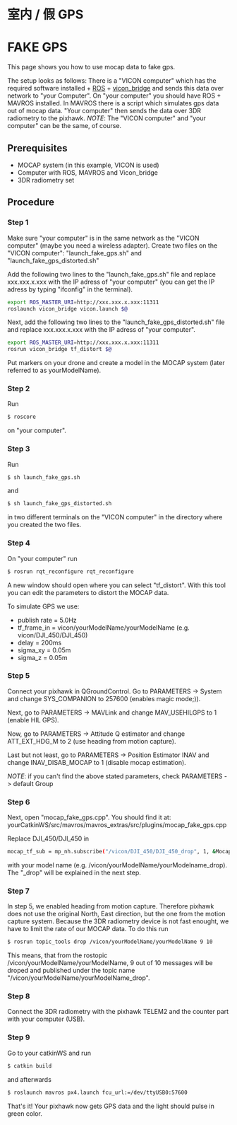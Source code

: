# 室内 / 假 GPS

# FAKE GPS

This page shows you how to use mocap data to fake gps. 

The setup looks as follows:
There is a "VICON computer" which has the required software installed + [ROS](http://www.ros.org/) + [vicon_bridge](https://github.com/ethz-asl/vicon_bridge) and sends this data over network to "your Computer".
On "your computer" you should have ROS + MAVROS installed. In MAVROS there is a script which simulates gps data out of mocap data.
"Your computer" then sends the data over 3DR radiometry to the pixhawk.
*NOTE*: The "VICON computer" and "your computer" can be the same, of course.

## Prerequisites

- MOCAP system (in this example, VICON is used)
- Computer with ROS, MAVROS and Vicon_bridge
- 3DR radiometry set

## Procedure

### Step 1

Make sure "your computer" is in the same network as the "VICON computer" (maybe you need a wireless adapter).
Create two files on the "VICON computer": "launch_fake_gps.sh" and "launch_fake_gps_distorted.sh" 

Add the following two lines to the "launch_fake_gps.sh" file and replace xxx.xxx.x.xxx with the IP adress of "your computer" (you can get the IP adress by typing "ifconfig" in the terminal).

```sh
export ROS_MASTER_URI=http://xxx.xxx.x.xxx:11311
roslaunch vicon_bridge vicon.launch $@
```

Next, add the following two lines to the "launch_fake_gps_distorted.sh" file and replace xxx.xxx.x.xxx with the IP adress of "your computer".

```sh
export ROS_MASTER_URI=http://xxx.xxx.x.xxx:11311
rosrun vicon_bridge tf_distort $@
```

Put markers on your drone and create a model in the MOCAP system (later referred to as yourModelName).

### Step 2

Run

```sh
$ roscore
```

on "your computer".

### Step 3

Run

```sh
$ sh launch_fake_gps.sh
```

and

```sh
$ sh launch_fake_gps_distorted.sh
```

in two different terminals on the "VICON computer" in the directory where you created the two files.

### Step 4

On "your computer" run

```sh
$ rosrun rqt_reconfigure rqt_reconfigure
```

A new window should open where you can select "tf_distort". With this tool you can edit the parameters to distort the MOCAP data.

To simulate GPS we use:

- publish rate = 5.0Hz
- tf_frame_in = vicon/yourModelName/yourModelName (e.g. vicon/DJI_450/DJI_450)
- delay = 200ms
- sigma_xy = 0.05m
- sigma_z = 0.05m

### Step 5

Connect your pixhawk in QGroundControl. Go to PARAMETERS -> System and change SYS_COMPANION to 257600 (enables magic mode;)).

Next, go to PARAMETERS -> MAVLink and change MAV_USEHILGPS to 1 (enable HIL GPS).

Now, go to PARAMETERS -> Attitude Q estimator and change ATT_EXT_HDG_M to 2 (use heading from motion capture).

Last but not least, go to PARAMETERS -> Position Estimator INAV and change INAV_DISAB_MOCAP to 1 (disable mocap estimation).

*NOTE*: if you can't find the above stated parameters, check PARAMETERS -> default Group

### Step 6

Next, open "mocap_fake_gps.cpp". You should find it at: yourCatkinWS/src/mavros/mavros_extras/src/plugins/mocap_fake_gps.cpp

Replace DJI_450/DJI_450 in

```sh
mocap_tf_sub = mp_nh.subscribe("/vicon/DJI_450/DJI_450_drop", 1, &MocapFakeGPSPlugin::mocap_tf_cb, this);
```

with your model name (e.g. /vicon/yourModelName/yourModelname_drop). The "_drop" will be explained in the next step.

### Step 7

In step 5, we enabled heading from motion capture. Therefore pixhawk does not use the original North, East direction, but the one from the motion capture system. Because the 3DR radiometry device is not fast enought, we have to limit the rate of our MOCAP data. To do this run

```sh
$ rosrun topic_tools drop /vicon/yourModelName/yourModelName 9 10
```

This means, that from the rostopic /vicon/yourModelName/yourModelName, 9 out of 10 messages will be droped and published under the topic name "/vicon/yourModelName/yourModelName_drop".

### Step 8

Connect the 3DR radiometry with the pixhawk TELEM2 and the counter part with your computer (USB).

### Step 9

Go to your catkinWS and run

```sh
$ catkin build
```

and afterwards

```sh
$ roslaunch mavros px4.launch fcu_url:=/dev/ttyUSB0:57600
```

That's it! Your pixhawk now gets GPS data and the light should pulse in green color.